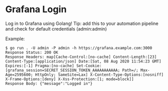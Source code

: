 # Grafana Login
Log in to Grafana using Golang!
Tip: add this to your automation pipeline and check for default credentials (admin:admin)

Example:
```
$ go run . -U admin -P admin -h https://grafana.example.com:3000
Response Status: 200 OK
Response Headers: map[Cache-Control:[no-cache] Content-Length:[23] Content-Type:[application/json] Date:[Sat, 08 Aug 2020 11:54:23 GMT] Expires:[-1] Pragma:[no-cache] Set-Cookie:[grafana_session=SECRET_SESSION_TOKEN_AAAAAAAAAAA; Path=/; Max-Age=2595600; HttpOnly; SameSite=Lax] X-Content-Type-Options:[nosniff] X-Frame-Options:[deny] X-Xss-Protection:[1; mode=block]]
Response Body: {"message":"Logged in"}

```